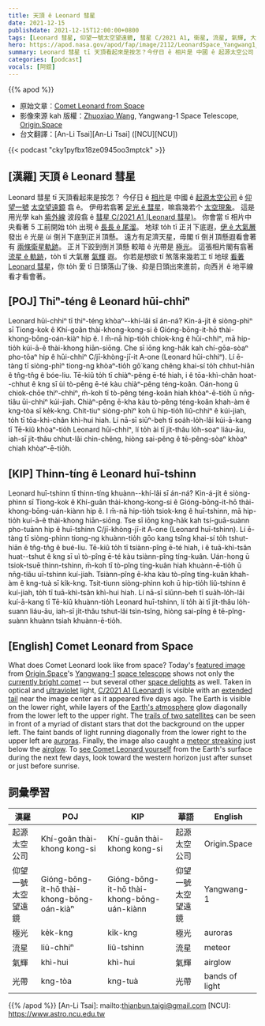 ```yaml
---
title: 天頂 ê Leonard 彗星
date: 2021-12-15
publishdate: 2021-12-15T12:00:00+0800
tags: [Leonard 彗星, 仰望一號太空望遠鏡, 彗星 C/2021 A1, 衛星, 流星, 氣輝, 大氣層, 光學, 紫外線, 極光]
hero: https://apod.nasa.gov/apod/fap/image/2112/LeonardSpace_Yangwang1_960.jpg
summary: Leonard 彗星 tī 天頂看起來是按怎？今仔日 ê 相片是 中國 ê 起源太空公司 ê 仰望一號太空望遠鏡翕 ê。伊毋若翕著彗星，嘛翕幾若个太空現象。
categories: [podcast]
vocals: [阿錕]
---
```


{{% apod %}}

- 原始文章：[Comet Leonard from Space](https://apod.nasa.gov/apod/ap211215.html)
- 影像來源 kah 版權：[Zhuoxiao Wang](mailto:zhuoxiao@origin.space), Yangwang-1 Space Telescope, [Origin.Space](https://origin.space/)
- 台文翻譯：[An-Li Tsai][An-Li Tsai] ([NCU][NCU])

{{< podcast "cky1pyfbx18ze0945oo3mptck" >}}

## [漢羅] 天頂 ê Leonard 彗星
Leonard 彗星 tī 天頂看起來是按怎？
今仔日 ê [相片][featured image]是 中國 ê [起源太空公司][Origin.Space] ê [仰望一號][Yangwang-1] [太空望遠鏡][space telescope] 翕 ê。
伊毋若翕著 [足光 ê 彗星][currently bright comet]，嘛翕幾若个 [太空現象][space delights]。
這是用光學 kah [紫外線][ultraviolet] 波段翕 ê [彗星 C/2021 A1 (Leonard 彗星)][C/2021 A1 (Leonard)]。
你會當 tī 相片中央看著 5 工前開始 to̍h 出現 ê [長長 ê 尾溜][extended tail t]。
地球 to̍h tī 正爿下底遐，[伊 ê 大氣層][Earth's atmosphere] 發出 ê 光是 ùi 倒爿下底到正爿頂懸。
遠方有足濟天星，毋閣 tī 倒爿頂懸遐看會著有 [兩條衛星軌跡][trails of two satellites]。
正爿下跤到倒爿頂懸 較暗 ê 光帶是 [極光][auroras]。
這張相片閣有翕著 [流星 ê 軌跡][meteor streaking t]，to̍h tī 大氣層 [氣輝][airglow] 遐。
你若是想欲 tī 煞落來幾若工 tī 地球 [看著 Leonard 彗星][see Comet Leonard yourself]，你 to̍h 愛 tī 日頭落山了後、抑是日頭出來進前，向西爿 ê 地平線看才看會著。

## [POJ] Thiⁿ-téng ê Leonard hūi-chhiⁿ
Leonard hūi-chhiⁿ tī thiⁿ-téng khòaⁿ--khí-lâi sī án-ná?
Kin-á-ji̍t ê siòng-phìⁿ sī Tiong-kok ê Khí-goân thài-khong-kong-si ê Gióng-bōng-it-hō thài-khong-bōng-oán-kiàⁿ hip ê.
I m̄-nā hip-tio̍h chiok-kng ê hūi-chhiⁿ, mā hip-tio̍h kúi-ā-ê thài-khong hiān-siōng.
Che sī iōng kng-ha̍k kah chí-gōa-sòaⁿ pho-tōaⁿ hip ê hūi-chhiⁿ C/jī-khòng-jī-it A-one (Leonard hūi-chhiⁿ).
Lí ē-tàng tī siòng-phìⁿ tiong-ng khòaⁿ-tio̍h gō͘ kang chêng khai-sí to̍h chhut-hiān ê tn̂g-tn̂g ê bóe-liu.
Tē-kiû to̍h tī chiàⁿ-pêng ē-té hiah, i ê tōa-khì-chân hoat--chhut ê kng sī ùi tò-pêng ē-té kàu chiàⁿ-pêng téng-koân.
Oán-hong ū chiok-chōe thiⁿ-chhiⁿ, m̄-koh tī tò-pêng téng-koân hiah khòaⁿ-ē-tio̍h ū nn̄g-tiâu ūi-chhiⁿ kúi-jiah.
Chiàⁿ-pêng ē-kha kàu tò-pêng téng-koân khah-àm ê kng-tòa sī ke̍k-kng.
Chit-tiuⁿ siòng-phìⁿ koh ū hip-tio̍h liû-chhiⁿ ê kúi-jiah, to̍h tī tōa-khì-chân khì-hui hiah.
Lí nā-sī siūⁿ-beh tī soa̍h-lo̍h-lâi kúi-ā-kang tī Tē-kiû khòaⁿ-tio̍h Leonard hūi-chhiⁿ, lí to̍h ài tī ji̍t-thâu lo̍h-soaⁿ liáu-āu, iah-sī ji̍t-thâu chhut-lâi chìn-chêng, hiòng sai-pêng ê tē-pêng-sòaⁿ khòaⁿ chiah khòaⁿ-ē-tio̍h.

## [KIP] Thinn-tíng ê Leonard huī-tshinn
Leonard huī-tshinn tī thinn-tíng khuànn--khí-lâi sī án-ná?
Kin-á-ji̍t ê siòng-phìnn sī Tiong-kok ê Khí-guân thài-khong-kong-si ê Gióng-bōng-it-hō thài-khong-bōng-uán-kiànn hip ê.
I m̄-nā hip-tio̍h tsiok-kng ê huī-tshinn, mā hip-tio̍h kuí-ā-ê thài-khong hiān-siōng.
Tse sī iōng kng-ha̍k kah tsí-guā-suànn pho-tuānn hip ê huī-tshinn C/jī-khòng-jī-it A-one (Leonard huī-tshinn).
Lí ē-tàng tī siòng-phìnn tiong-ng khuànn-tio̍h gōo kang tsîng khai-sí to̍h tshut-hiān ê tn̂g-tn̂g ê bué-liu.
Tē-kiû to̍h tī tsiànn-pîng ē-té hiah, i ê tuā-khì-tsân huat--tshut ê kng sī uì tò-pîng ē-té kàu tsiànn-pîng tíng-kuân.
Uán-hong ū tsiok-tsuē thinn-tshinn, m̄-koh tī tò-pîng tíng-kuân hiah khuànn-ē-tio̍h ū nn̄g-tiâu uī-tshinn kuí-jiah.
Tsiànn-pîng ē-kha kàu tò-pîng tíng-kuân khah-àm ê kng-tuà sī ki̍k-kng.
Tsit-tiunn siòng-phìnn koh ū hip-tio̍h liû-tshinn ê kuí-jiah, to̍h tī tuā-khì-tsân khì-hui hiah.
Lí nā-sī siūnn-beh tī sua̍h-lo̍h-lâi kuí-ā-kang tī Tē-kiû khuànn-tio̍h Leonard huī-tshinn, lí to̍h ài tī ji̍t-thâu lo̍h-suann liáu-āu, iah-sī ji̍t-thâu tshut-lâi tsìn-tsîng, hiòng sai-pîng ê tē-pîng-suànn khuànn tsiah khuànn-ē-tio̍h.

## [English] Comet Leonard from Space
What does Comet Leonard look like from space?
Today's [featured image][featured image] from [Origin.Space][Origin.Space]'s [Yangwang-1][Yangwang-1] [space telescope][space telescope] shows not only the [currently bright comet][currently bright comet] -- but several other [space delights][space delights] as well.
Taken in optical and [ultraviolet][ultraviolet] light, [C/2021 A1 (Leonard)][C/2021 A1 (Leonard)] is visible with an [extended tail][extended tail e] near the image center as it appeared five days ago.
The Earth is visible on the lower right, while layers of the [Earth's atmosphere][Earth's atmosphere] glow diagonally from the lower left to the upper right.
The [trails of two satellites][trails of two satellites] can be seen in front of a myriad of distant stars that dot the background on the upper left.
The faint bands of light running diagonally from the lower right to the upper left are [auroras][auroras].
Finally, the image also caught a [meteor streaking][meteor streaking e] just below the [airglow][airglow].
To [see Comet Leonard yourself][see Comet Leonard yourself] from the Earth's surface during the next few days, look toward the western horizon just after sunset or just before sunrise.

## 詞彙學習

|漢羅|POJ|KIP|華語|English|
|-|-|-|-|-|
|起源太空公司|Khí-goân thài-khong kong-si|Khí-guân thài-khong kong-si|起源太空公司|Origin.Space|
|仰望一號太空望遠鏡|Gióng-bōng-it-hō thài-khong-bōng-oán-kiàⁿ|Gióng-bōng-it-hō thài-khong-bōng-uán-kiànn|仰望一號太空望遠鏡|Yangwang-1|
|極光|ke̍k-kng|ki̍k-kng|極光|auroras|
|流星|liû-chhiⁿ|liû-tshinn|流星|meteor|
|氣輝|khì-hui|khì-hui|氣輝|airglow|
|光帶|kng-tòa|kng-tuà|光帶|bands of light|

{{% /apod %}}
[An-Li Tsai]: mailto:thianbun.taigi@gmail.com
[NCU]: https://www.astro.ncu.edu.tw

[featured image]:https://youtu.be/2I6BoOZPf6E
[Origin.Space]:https://en.wikipedia.org/wiki/Origin_Space
[Yangwang-1]:https://space.skyrocket.de/doc_sdat/yangwang-1.htm
[space telescope]:https://www.space.com/chinese-satellite-watching-meteors-aurora
[currently bright comet]:http://www.aerith.net/comet/catalog/2021A1/2021A1.html
[space delights]:https://delavanlakesvet.com/images/uploads/general_images/smiling-cat-for-web.jpg
[ultraviolet]:https://science.nasa.gov/ems/10_ultravioletwaves
[C/2021 A1 (Leonard)]:https://en.wikipedia.org/wiki/C/2021_A1_(Leonard)
[extended tail e]:https://apod.nasa.gov/apod/ap211212.html
[extended tail t]:https://apod.tw/daily/20211212/
[Earth's atmosphere]:https://www.nasa.gov/mission_pages/sunearth/science/atmosphere-layers2.html
[trails of two satellites]:https://apod.nasa.gov/apod/ap191014.html
[auroras]:https://apod.nasa.gov/apod/ap051105.html
[meteor streaking e]:https://apod.nasa.gov/apod/ap210808.html
[meteor streaking t]:https://apod.tw/daily/20210808/
[airglow]:https://apod.nasa.gov/apod/ap180306.html
[see Comet Leonard yourself]:https://earthsky.org/astronomy-essentials/comet-leonard-might-become-2021s-brightest-2022/
